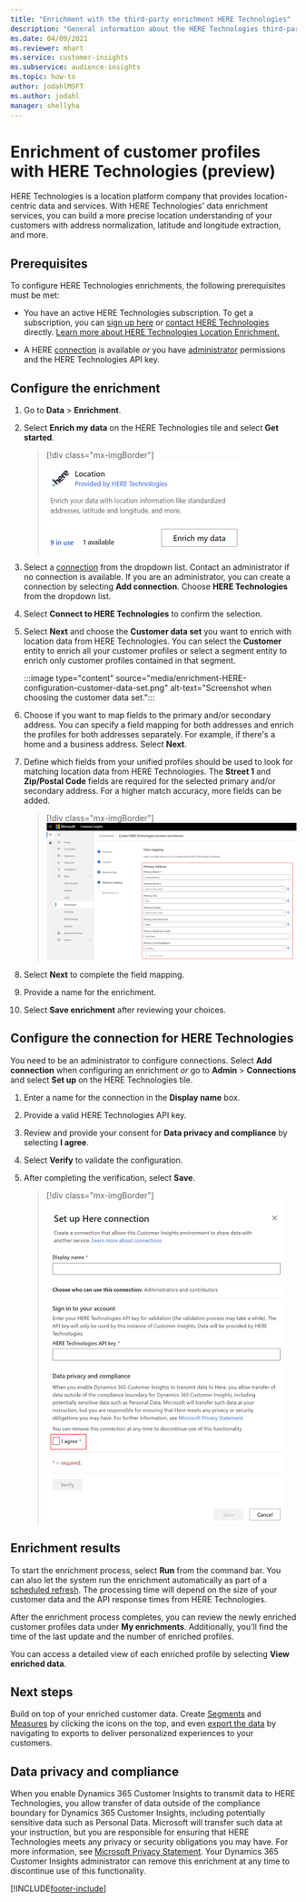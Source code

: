 ```yaml
---
title: "Enrichment with the third-party enrichment HERE Technologies"
description: "General information about the HERE Technologies third-party enrichment."
ms.date: 04/09/2021
ms.reviewer: mhart
ms.service: customer-insights
ms.subservice: audience-insights
ms.topic: how-to
author: jodahlMSFT
ms.author: jodahl
manager: shellyha
---
```


# Enrichment of customer profiles with HERE Technologies (preview)

HERE Technologies is a location platform company that provides location-centric data and services. With HERE Technologies' data enrichment services, you can build a more precise location understanding of your customers with address normalization, latitude and longitude extraction, and more.

## Prerequisites

To configure HERE Technologies enrichments, the following prerequisites must be met:

- You have an active HERE Technologies subscription. To get a subscription, you can [sign up here](https://developer.here.com/sign-up?utm_medium=referral&utm_source=Microsoft-Dynamics-CI&create=Freemium-Basic) or [contact HERE Technologies](https://developer.here.com/help?utm_medium=referral&utm_source=Microsoft-Dynamics-CI#how-can-we-help-you) directly. [Learn more about HERE Technologies Location Enrichment.](https://developer.here.com/location-enrichment?cid=Dev-MicrosoftDynamics-DB-0-Dev-&utm_source=MicrosoftDynamics&utm_medium=referral&utm_campaign=Online_Dev_ReferralMicrosoft)

- A HERE [connection](connections.md) is available *or* you have [administrator](permissions.md#administrator) permissions and the HERE Technologies API key.

## Configure the enrichment

1. Go to **Data** > **Enrichment**. 

1. Select **Enrich my data** on the HERE Technologies tile and select **Get started**.

   > [!div class="mx-imgBorder"]
   > ![HERE Technologies tile.](media/HERE-tile.png "HERE Technologies tile")

1. Select a [connection](connections.md) from the dropdown list. Contact  an administrator if no connection is available. If you are an administrator, you can create a connection by selecting **Add connection**. Choose **HERE Technologies** from the dropdown list. 

1. Select **Connect to HERE Technologies** to confirm the selection.

1.	Select **Next** and choose the **Customer data set** you want to enrich with location data from HERE Technologies. You can select the **Customer** entity to enrich all your customer profiles or select a segment entity to enrich only customer profiles contained in that segment.

    :::image type="content" source="media/enrichment-HERE-configuration-customer-data-set.png" alt-text="Screenshot when choosing the customer data set.":::

1. Choose if you want to map fields to the primary and/or secondary address. You can specify a field mapping for both addresses and enrich the profiles for both addresses separately. For example, if there's a home and a business address. Select **Next**.

1. Define which fields from your unified profiles should be used to look for matching location data from HERE Technologies. The **Street 1** and **Zip/Postal Code** fields are required for the selected primary and/or secondary address. For a higher match accuracy, more fields can be added.

   > [!div class="mx-imgBorder"]
   > ![HERE Technologies enrichment configuration page.](media/enrichment-HERE-configuration.png "HERE Technologies enrichment configuration page")

1. Select **Next** to complete the field mapping.

1. Provide a name for the enrichment. 

1. Select **Save enrichment** after reviewing your choices.

## Configure the connection for HERE Technologies 

You need to be an administrator to configure connections. Select **Add connection** when configuring an enrichment *or* go to **Admin** > **Connections** and select **Set up** on the HERE Technologies tile.

1. Enter a name for the connection in the **Display name** box.

1. Provide a valid HERE Technologies API key.

1. Review and provide your consent for **Data privacy and compliance** by selecting **I agree**.

1. Select **Verify** to validate the configuration.

1. After completing the verification, select **Save**.

   > [!div class="mx-imgBorder"]
   > ![HERE Technologies connection configuration page.](media/enrichment-HERE-connection.png "HERE Technologies connection configuration page")

## Enrichment results

To start the enrichment process, select **Run** from the command bar. You can also let the system run the enrichment automatically as part of a [scheduled refresh](system.md#schedule-tab). The processing time will depend on the size of your customer data and the API response times from HERE Technologies.

After the enrichment process completes, you can review the newly enriched customer profiles data under **My enrichments**. Additionally, you'll find the time of the last update and the number of enriched profiles.

You can access a detailed view of each enriched profile by selecting **View enriched data**.

## Next steps

Build on top of your enriched customer data. Create [Segments](segments.md) and [Measures](measures.md) by clicking the icons on the top, and even [export the data](export-destinations.md) by navigating to exports to deliver personalized experiences to your customers.

## Data privacy and compliance

When you enable Dynamics 365 Customer Insights to transmit data to HERE Technologies, you allow transfer of data outside of the compliance boundary for Dynamics 365 Customer Insights, including potentially sensitive data such as Personal Data. Microsoft will transfer such data at your instruction, but you are responsible for ensuring that HERE Technologies meets any privacy or security obligations you may have. For more information, see [Microsoft Privacy Statement](https://go.microsoft.com/fwlink/?linkid=396732).
Your Dynamics 365 Customer Insights administrator can remove this enrichment at any time to discontinue use of this functionality.


[!INCLUDE[footer-include](../includes/footer-banner.md)]

